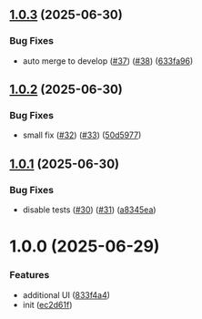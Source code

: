 ## [1.0.3](https://github.com/PashaBoiko/lexiclab-ui/compare/v1.0.2...v1.0.3) (2025-06-30)


### Bug Fixes

* auto merge to develop ([#37](https://github.com/PashaBoiko/lexiclab-ui/issues/37)) ([#38](https://github.com/PashaBoiko/lexiclab-ui/issues/38)) ([633fa96](https://github.com/PashaBoiko/lexiclab-ui/commit/633fa9609d5aac3cea780a0a643a173eb1f2354f))

## [1.0.2](https://github.com/PashaBoiko/lexiclab-ui/compare/v1.0.1...v1.0.2) (2025-06-30)


### Bug Fixes

* small fix ([#32](https://github.com/PashaBoiko/lexiclab-ui/issues/32)) ([#33](https://github.com/PashaBoiko/lexiclab-ui/issues/33)) ([50d5977](https://github.com/PashaBoiko/lexiclab-ui/commit/50d5977d0d401946bbe994eb2fe4b64c2b4fdf3d))

## [1.0.1](https://github.com/PashaBoiko/lexiclab-ui/compare/v1.0.0...v1.0.1) (2025-06-30)


### Bug Fixes

* disable tests ([#30](https://github.com/PashaBoiko/lexiclab-ui/issues/30)) ([#31](https://github.com/PashaBoiko/lexiclab-ui/issues/31)) ([a8345ea](https://github.com/PashaBoiko/lexiclab-ui/commit/a8345ea6db511177abdce8cf0294bd168a18a736))

# 1.0.0 (2025-06-29)

### Features

- additional UI ([833f4a4](https://github.com/PashaBoiko/lexiclab-ui/commit/833f4a403b63eccf4064bd27b626a24e7020555c))
- init ([ec2d61f](https://github.com/PashaBoiko/lexiclab-ui/commit/ec2d61ff5161e1e0f32523bb4282dab413efe7f5))
